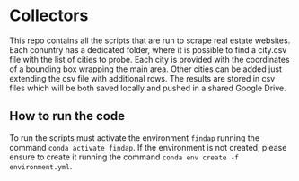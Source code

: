 # Collectors

This repo contains all the scripts that are run to scrape real estate websites. Each conuntry has a dedicated folder, where it is possible to find a city.csv file with the list of cities to probe. Each city is provided with the coordinates of a bounding box wrapping the main area. Other cities can be added just extending the csv file with additional rows. The results are stored in csv files which will be both saved locally and pushed in a shared Google Drive.

## How to run the code

To run the scripts must activate the environment `findap` running the command `conda activate findap`. If the environment is not created, please ensure to create it running the command `conda env create -f environment.yml`.
